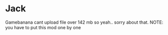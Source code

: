 # Jack
Gamebanana cant upload file over 142 mb so yeah..
sorry about that.
NOTE: you have to put this mod one by one
